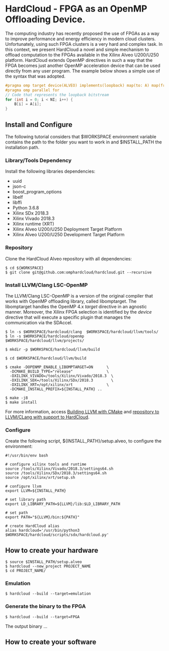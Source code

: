 # HardCloud - FPGA as an OpenMP Offloading Device.

<p align="justify">

The computing industry has recently proposed the use of FPGAs as a way
to improve performance and energy efficiency in modern cloud clusters.
Unfortunately, using  such FPGA  clusters is a  very hard  and complex
task.  In  this context,  we  present  HardCloud  a novel  and  simple
mechanism to offload computation to  the FPGAs available in the Xilinx
Alveo U200/U250 platform. HardCloud  extends OpenMP directives in such
a way  that the FPGA  becomes just another OpenMP  acceleration device
that can  be used directly  from any  user program. The  example below
shows a simple use of the syntax that was adopted.

</p>

```c
#pragma omp target device(ALVEO) implements(loopback) map(to: A) map(from: B)
#pragma omp parallel for
// Code that represents the loopback bitstream
for (int i = 0; i < NI; i++) {
    B[i] = A[i];
}
```

## Install and Configure

The following tutorial considers  that $WORKSPACE environment variable
contains the path to the folder  you want to work in and $INSTALL_PATH
the installation path.

### Library/Tools Dependency

Install the following libraries dependencies:

* uuid
* json-c
* boost_program_options
* libelf
* libffi
* Python 3.6.8
* Xilinx SDx 2018.3
* Xilinx Vivado 2018.3
* Xilinx runtime (XRT)
* Xilinx Alveo U200/U250 Deployment Target Platform
* Xilinx Alveo U200/U250 Development Target Platform

### Repository

Clone the HardCloud Alveo repository with all dependencies:

```
$ cd ${WORKSPACE}
$ git clone git@github.com:omphardcloud/hardcloud.git --recursive
```

### Install LLVM/Clang LSC-OpenMP

<p align="justify">

The  LLVM/Clang  LSC-OpenMP is  a  version  of the  original  compiler
that works  with OpenMP  offloading library, called  libomptarget. The
libomptarget  handles the  OpenMP  4.x <i>target</i>  directive in  an
agnostic manner. Moreover, the Xilinx  FPGA selection is identified by
the <i>device</i> directive  that will execute a  specific plugin that
manages the communication via the SDAccel.

</p>

```
$ ln -s $WORKSPACE/hardcloud/clang  $WORKSPACE/hardcloud/llvm/tools/
$ ln -s $WORKSPACE/hardcloud/openmp $WORKSPACE/hardcloud/llvm/projects/

$ mkdir -p $WORKSPACE/hardcloud/llvm/build

$ cd $WORKSPACE/hardcloud/llvm/build

$ cmake -DOPENMP_ENABLE_LIBOMPTARGET=ON      \
  -DCMAKE_BUILD_TYPE="release"               \
  -DXILINX_VIVADO=/tools/Xilinx/Vivado/2018.3  \
  -DXILINX_SDX=/tools/Xilinx/SDx/2018.3        \
  -DXILINX_XRT=/opt/xilinx/xrt               \
  -DCMAKE_INSTALL_PREFIX=${INSTALL_PATH} ..

$ make -j8
$ make install
```

For more information, access <a
href="https://llvm.org/docs/CMake.html">Building  LLVM with  CMake</a>
and <a href="https://github.com/LSC-OpenMP/">repository to LLVM/CLang
with support to HardCloud</a>.

### Configure

Create the following script,  ${INSTALL_PATH}/setup.alveo, to configure the
environment:

```
#!/usr/bin/env bash

# configure xilinx tools and runtime
source /tools/Xilinx/Vivado/2018.3/settings64.sh
source /tools/Xilinx/SDx/2018.3/settings64.sh
source /opt/xilinx/xrt/setup.sh

# configure llvm
export LLVM=${INSTALL_PATH}

# set library path
export LD_LIBRARY_PATH=${LLVM}/lib:$LD_LIBRARY_PATH

# set path
export PATH="${LLVM}/bin:${PATH}"

# create HardCloud alias
alias hardcloud='/usr/bin/python3 $WORKSPACE/hardcloud/scripts/sdx/hardcloud.py'
```

## How to create your hardware

```
$ source $INSTALL_PATH/setup.alveo
$ hardcloud --new_project PROJECT_NAME
$ cd PROJECT_NAME/
```

### Emulation

```
$ hardcloud --build --target=emulation
```

### Generate the binary to the FPGA

```
$ hardcloud --build --target=FPGA
```

The output binary ...

## How to create your software


